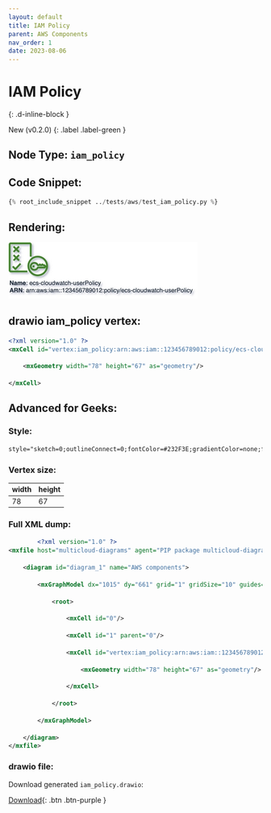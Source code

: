 ```yaml
---
layout: default
title: IAM Policy
parent: AWS Components
nav_order: 1
date: 2023-08-06
---
```


# IAM Policy
{: .d-inline-block }

New (v0.2.0)
{: .label .label-green }

## Node Type: ``iam_policy``

## Code Snippet:

```python
{% root_include_snippet ../tests/aws/test_iam_policy.py %}
```

## Rendering:

![lambda](output/jpg/iam_policy.jpg)


## drawio iam_policy vertex:

```xml
<?xml version="1.0" ?>
<mxCell id="vertex:iam_policy:arn:aws:iam::123456789012:policy/ecs-cloudwatch-userPolicy" parent="1" vertex="1">
						
	<mxGeometry width="78" height="67" as="geometry"/>
					
</mxCell>

```

## Advanced for Geeks:

### Style:
```html
style="sketch=0;outlineConnect=0;fontColor=#232F3E;gradientColor=none;fillColor=#3F8624;strokeColor=none;dashed=0;verticalLabelPosition=bottom;verticalAlign=top;align=left;html=1;fontSize=12;fontStyle=0;aspect=fixed;pointerEvents=1;shape=mxgraph.aws4.policy;"
```
### Vertex size:

| width     | height   |
|:----------|:---------|
| 78 | 67|

### Full XML dump:
```xml
        <?xml version="1.0" ?>
<mxfile host="multicloud-diagrams" agent="PIP package multicloud-diagrams. Generate resources in draw.io compatible format for Cloud infrastructure. Copyrights @ Roman Tsypuk 2023. MIT license." type="MultiCloud">
		
	<diagram id="diagram_1" name="AWS components">
				
		<mxGraphModel dx="1015" dy="661" grid="1" gridSize="10" guides="1" tooltips="1" connect="1" arrows="1" fold="1" page="1" pageScale="1" pageWidth="850" pageHeight="1100" math="0" shadow="1">
						
			<root>
								
				<mxCell id="0"/>
								
				<mxCell id="1" parent="0"/>
								
				<mxCell id="vertex:iam_policy:arn:aws:iam::123456789012:policy/ecs-cloudwatch-userPolicy" parent="1" vertex="1">
										
					<mxGeometry width="78" height="67" as="geometry"/>
									
				</mxCell>
							
			</root>
					
		</mxGraphModel>
			
	</diagram>
</mxfile>

```

### drawio file:

Download generated ``iam_policy.drawio``:

[Download](output/drawio/iam_policy.drawio){: .btn .btn-purple }